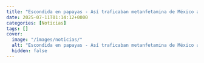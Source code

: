 ```yaml
---
title: "Escondida en papayas - Así traficaban metanfetamina de México a Texas por el Puente Internacional de Pharr"
date: 2025-07-11T01:14:12+0000
categories: [Noticias]
tags: []
cover:
  image: "/images/noticias/"
  alt: "Escondida en papayas - Así traficaban metanfetamina de México a Texas por el Puente Internacional de Pharr"
  hidden: false
---
```



